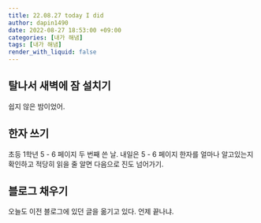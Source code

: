 ```yaml
---
title: 22.08.27 today I did
author: dapin1490
date: 2022-08-27 18:53:00 +09:00
categories: [내가 해냄]
tags: [내가 해냄]
render_with_liquid: false
---
```


## 탈나서 새벽에 잠 설치기
쉽지 않은 밤이었어.  
  
## 한자 쓰기
초등 1학년 5 - 6 페이지 두 번째 쓴 날. 내일은 5 - 6 페이지 한자를 얼마나 알고있는지 확인하고 적당히 읽을 줄 알면 다음으로 진도 넘어가기.  
  
## 블로그 채우기
오늘도 이전 블로그에 있던 글을 옮기고 있다. 언제 끝나냐.  